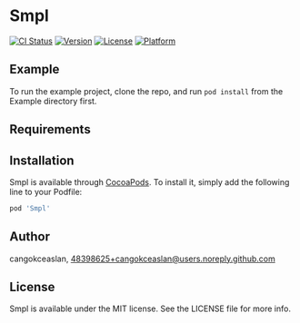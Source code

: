 # Smpl

[![CI Status](https://img.shields.io/travis/cangokceaslan/Smpl.svg?style=flat)](https://travis-ci.org/cangokceaslan/Smpl)
[![Version](https://img.shields.io/cocoapods/v/Smpl.svg?style=flat)](https://cocoapods.org/pods/Smpl)
[![License](https://img.shields.io/cocoapods/l/Smpl.svg?style=flat)](https://cocoapods.org/pods/Smpl)
[![Platform](https://img.shields.io/cocoapods/p/Smpl.svg?style=flat)](https://cocoapods.org/pods/Smpl)

## Example

To run the example project, clone the repo, and run `pod install` from the Example directory first.

## Requirements

## Installation

Smpl is available through [CocoaPods](https://cocoapods.org). To install
it, simply add the following line to your Podfile:

```ruby
pod 'Smpl'
```

## Author

cangokceaslan, 48398625+cangokceaslan@users.noreply.github.com

## License

Smpl is available under the MIT license. See the LICENSE file for more info.

